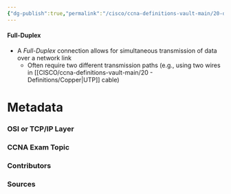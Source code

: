 ```yaml
---
{"dg-publish":true,"permalink":"/cisco/ccna-definitions-vault-main/20-definitions/full-duplex/","tags":["defs_ccna"]}
---
```


#### Full-Duplex
- A *Full-Duplex* connection allows for simultaneous transmission of data over a network link
	- Often require two different transmission paths (e.g., using two wires in [[CISCO/ccna-definitions-vault-main/20 - Definitions/Copper\|UTP]] cable)





# Metadata
### OSI or TCP/IP Layer

### CCNA Exam Topic

### Contributors

### Sources

